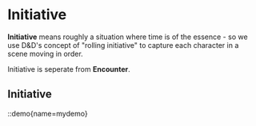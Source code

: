 # Initiative

**Initiative** means roughly a situation where time is of the essence - so
we use D&D's concept of "rolling initiative" to capture each character in a scene
moving in order.

Initiative is seperate from **Encounter**.

## Initiative

::demo{name=mydemo}

